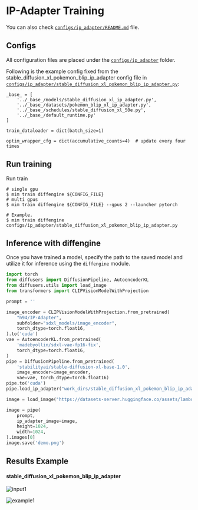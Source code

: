 # IP-Adapter Training

You can also check [`configs/ip_adapter/README.md`](../../../configs/ip_adapter/README.md) file.

## Configs

All configuration files are placed under the [`configs/ip_adapter`](../../../configs/ip_adapter/) folder.

Following is the example config fixed from the stable_diffusion_xl_pokemon_blip_ip_adapter config file in [`configs/ip_adapter/stable_diffusion_xl_pokemon_blip_ip_adapter.py`](../../../configs/ip_adapter/stable_diffusion_xl_pokemon_blip_ip_adapter.py):

```
_base_ = [
    '../_base_/models/stable_diffusion_xl_ip_adapter.py',
    '../_base_/datasets/pokemon_blip_xl_ip_adapter.py',
    '../_base_/schedules/stable_diffusion_xl_50e.py',
    '../_base_/default_runtime.py'
]

train_dataloader = dict(batch_size=1)

optim_wrapper_cfg = dict(accumulative_counts=4)  # update every four times
```

## Run training

Run train

```
# single gpu
$ mim train diffengine ${CONFIG_FILE}
# multi gpus
$ mim train diffengine ${CONFIG_FILE} --gpus 2 --launcher pytorch

# Example.
$ mim train diffengine configs/ip_adapter/stable_diffusion_xl_pokemon_blip_ip_adapter.py
```

## Inference with diffengine

Once you have trained a model, specify the path to the saved model and utilize it for inference using the `diffengine` module.

```py
import torch
from diffusers import DiffusionPipeline, AutoencoderKL
from diffusers.utils import load_image
from transformers import CLIPVisionModelWithProjection

prompt = ''

image_encoder = CLIPVisionModelWithProjection.from_pretrained(
    "h94/IP-Adapter",
    subfolder="sdxl_models/image_encoder",
    torch_dtype=torch.float16,
).to('cuda')
vae = AutoencoderKL.from_pretrained(
    'madebyollin/sdxl-vae-fp16-fix',
    torch_dtype=torch.float16,
)
pipe = DiffusionPipeline.from_pretrained(
    'stabilityai/stable-diffusion-xl-base-1.0',
    image_encoder=image_encoder,
    vae=vae, torch_dtype=torch.float16)
pipe.to('cuda')
pipe.load_ip_adapter("work_dirs/stable_diffusion_xl_pokemon_blip_ip_adapter/step41650", subfolder="", weight_name="ip_adapter.bin")

image = load_image("https://datasets-server.huggingface.co/assets/lambdalabs/pokemon-blip-captions/--/default/train/0/image/image.jpg")

image = pipe(
    prompt,
    ip_adapter_image=image,
    height=1024,
    width=1024,
).images[0]
image.save('demo.png')
```

## Results Example

#### stable_diffusion_xl_pokemon_blip_ip_adapter

![input1](https://datasets-server.huggingface.co/assets/lambdalabs/pokemon-blip-captions/--/default/train/0/image/image.jpg)

![example1](https://github.com/okotaku/diffengine/assets/24734142/6137ffb4-dff9-41de-aa6e-2910d95e6d21)
